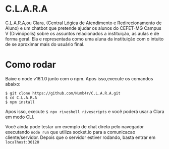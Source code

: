 # C.L.A.R.A
C.L.A.R.A,ou Clara, (Central Lógica de Atendimento e Redirecionamento de Aluno) e um chatbot que pretende ajudar os alunos do CEFET-MG Campus V (Divinópolis) sobre os assuntos relacionados a instituição, as aulas e de forma geral. Ela e representada como uma aluna da instituição com o intuito de se aproximar mais do usuário final.

# Como rodar

Baixe o node v16.1.0 junto com o npm. Apos isso,execute os comandos abaixo:

```
$ git clone https://github.com/Numb4r/C.L.A.R.A.git
$ cd C.L.A.R.A
$ npm install
```
Apos isso, execute ``$ npx riveshell rivescripts`` e você poderá usar a Clara em modo CLI.

Você ainda pode testar um exemplo de chat direto pelo navegador executando `node run` que utiliza socket.io para a comunicacao cliente/servidor. Depois
que o servidor estiver rodando, basta entrar em `localhost:30120`

